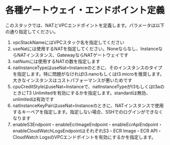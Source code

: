 # 各種ゲートウェイ・エンドポイント定義

このスタックでは、NATとVPCエンドポイントを定義します。パラメータは以下の通り指定してください。

1. vpcStackNameにはVPCスタック名を指定してください
2. useNatには使用するNATを指定してください。Noneならなし、InstanceならNATインスタンス、GatewayならNATゲートウェイです
3. natNumには使用するNATの数を指定します
4. natInstanceTypeはuseNat=Instanceのときに、そのインスタンスのタイプを指定します。特に問題がなければt3.nanoもしくはt3.microを推奨します。大きなインスタンスはコストパフォーマンスが悪いためです
5. cpuCreditStyleはuseNat=Instanceで、natInstanceTypeがt3もしくはt3aのときにT3 Unlimitedを有効にするかを指定します。standardは無効、unlimitedは有効です
6. natInstanceKeyPairはuseNat=Instanceのときに、NATインスタンスで使用するキーペアを指定します。指定しない場合、SSHでのログインができなくなります
7. enableS3Endpoint・enableEcrImageEndpoint・enableEcrApiEndpoint・enableCloudWatchLogsEndpointはそれぞれS3・ECR Image・ECR API・CloudWatch LogsのVPCエンドポイントを有効にするかを指定します。